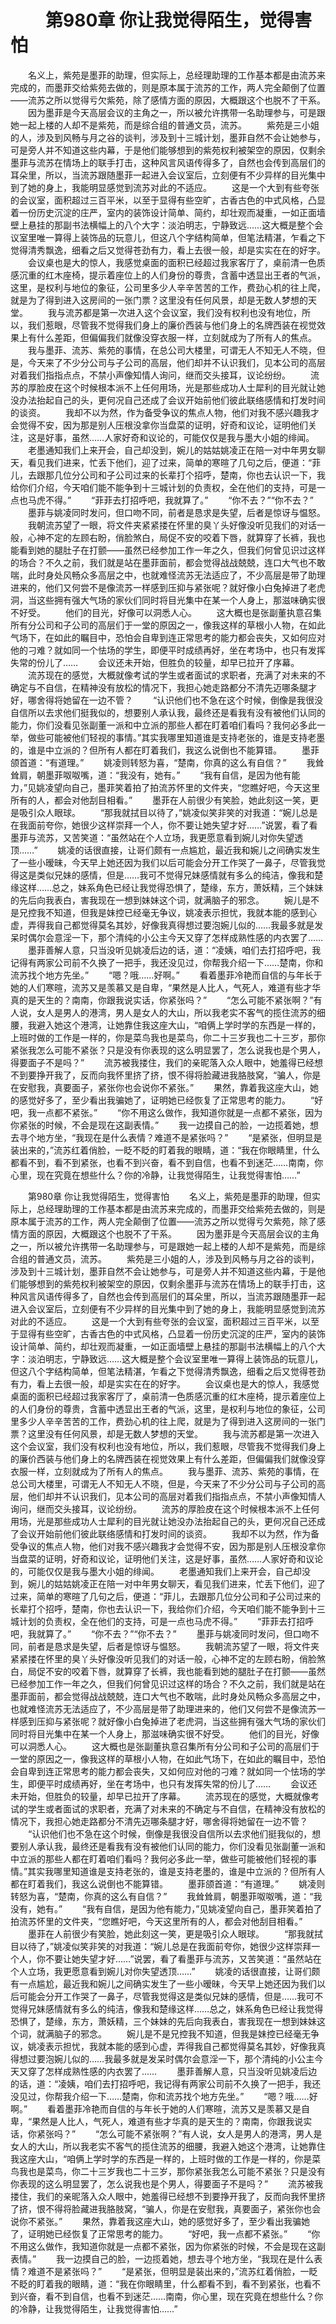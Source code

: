 # 　　第980章 你让我觉得陌生，觉得害怕
　　名义上，紫苑是墨菲的助理，但实际上，总经理助理的工作基本都是由流苏来完成的，而墨菲交给紫苑去做的，则是原本属于流苏的工作，两人完全颠倒了位置——流苏之所以觉得亏欠紫苑，除了感情方面的原因，大概跟这个也脱不了干系。
　　因为墨菲是今天高层会议的主角之一，所以被允许携带一名助理参与，可是跟她一起上楼的人却不是紫苑，而是综合组的普通文员，流苏。
　　紫苑是三小姐的人，涉及到风畅与月之谷的谈判，涉及到十三城计划，墨菲自然不会让她参与，可是旁人并不知道这些内幕，于是他们能够想到的紫苑权利被架空的原因，仅剩余墨菲与流苏在情场上的联手打击，这种风言风语传得多了，自然也会传到高层们的耳朵里，所以，当流苏跟随墨菲一起进入会议室后，立刻便有不少异样的目光集中到了她的身上，我能明显感觉到流苏对此的不适应。
　　这是一个大到有些夸张的会议室，面积超过三百平米，以至于显得有些空旷，古香古色的中式风格，凸显着一份历史沉淀的庄严，室内的装饰设计简单、简约，却壮观而凝重，一如正面墙壁上悬挂的那副书法横幅上的八个大字：淡泊明志，宁静致远……这大概是整个会议室里唯一算得上装饰品的玩意儿，但这八个字结构简单，但笔法精湛，乍看之下觉得清秀飘逸，细看之后又觉得苍劲有力，看上去很一般，却是实实在在的好字。
　　会议桌也是大的惊人，我感觉桌面的面积已经超过我家客厅了，桌前清一色质感沉重的红木座椅，提示着座位上的人们身份的尊贵，含蓄中透显出王者的气派，这里，是权利与地位的象征，公司里多少人辛辛苦苦的工作，费劲心机的往上爬，就是为了得到进入这房间的一张门票？这里没有任何风景，却是无数人梦想的天堂。
　　我与流苏都是第一次进入这个会议室，我们没有权利也没有地位，所以，我们惹眼，尽管我不觉得我们身上的廉价西装与他们身上的名牌西装在视觉效果上有什么差距，但偏偏我们就像没穿衣服一样，立刻就成为了所有人的焦点。
　　我与墨菲、流苏、紫苑的事情，在总公司大楼里，可谓无人不知无人不晓，但是，今天来了不少分公司与子公司的高层，他们却并不认识我们，见本公司的高层对着我们指指点点，不禁小声像知情人询问，继而交头接耳，议论纷纷。
　　流苏的厚脸皮在这个时候根本派不上任何用场，光是那些成功人士犀利的目光就让她没办法抬起自己的头，更何况自己还成了会议开始前他们彼此联络感情和打发时间的谈资。
　　我却不以为然，作为备受争议的焦点人物，他们对我不感兴趣我才会觉得不安，因为那是别人压根没拿你当盘菜的证明，好奇和议论，证明他们关注，这是好事，虽然……人家好奇和议论的，可能仅仅是我与墨大小姐的绯闻。
　　老墨通知我们上来开会，自己却没到，婉儿的姑姑姚凌正在陪一对中年男女聊天，看见我们进来，忙丢下他们，迎了过来，简单的寒暄了几句之后，便道：“菲儿，去跟那几位分公司和子公司过来的长辈打个招呼，楚南，你也去认识一下，我给你们介绍，今天咱们能不能争到十三城计划的负责权，全在他们的支持，可是一点也马虎不得。”
　　“菲菲去打招呼吧，我就算了。”
　　“你不去？”“你不去？”
　　墨菲与姚凌同时发问，但口吻不同，前者是恳求是失望，后者是惊讶与愠怒。
　　我朝流苏望了一眼，将文件夹紧紧搂在怀里的臭丫头好像没听见我们的对话一般，心神不定的左顾右盼，俏脸煞白，局促不安的咬着下唇，就算穿了长裤，我也能看到她的腿肚子在打颤——虽然已经参加工作一年之久，但我们何曾见识过这样的场合？不久之前，我们就是站在墨菲面前，都会觉得战战兢兢，连口大气也不敢喘，此时身处风畅众多高层之中，也就难怪流苏无法适应了，不少高层是带了助理进来的，他们又何尝不是像流苏一样感到压抑与紧张呢？就好像小白兔掉进了老虎洞，当这些拥有强大气场的家伙们同时将目光集中在某一个人身上，那滋味确实很不好受。
　　他们的目光，好像可以洞悉人心。
　　这大概也是张副董执意召集所有分公司和子公司的高层们于一堂的原因之一，像我这样的草根小人物，在如此气场下，在如此的瞩目中，恐怕会自卑到连正常思考的能力都会丧失，又如何应对他的刁难？就如同一个怯场的学生，即便平时成绩再好，坐在考场中，也只有发挥失常的份儿了……
　　会议还未开始，但胜负的较量，却早已拉开了序幕。
　　流苏现在的感觉，大概就像考试的学生或者面试的求职者，充满了对未来的不确定与不自信，在精神没有放松的情况下，我担心她走路都分不清先迈哪条腿才好，哪舍得将她留在一边不管？
　　“认识他们也不急在这个时候，倒像是我很没自信所以去求他们挺我似的，想要别人承认我，最终还是看我有没有被他们认同的能力，你们没看见张副董一派和中立派的那些人都在盯着咱们看吗？我何必多此一举，做些可能被他们轻视的事情。”其实我哪里知道谁是支持老张的，谁是支持老墨的，谁是中立派的？但所有人都在盯着我们，我这么说倒也不能算错。
　　墨菲颌首道：“有道理。”
　　姚凌则转怒为喜，“楚南，你真的这么有自信？”
　　我耸耸肩，朝墨菲呶呶嘴，道：“我没有，她有。”
　　“我有自信，是因为他有能力，”见姚凌望向自己，墨菲笑着拍了拍流苏怀里的文件夹，“您瞧好吧，今天这里所有的人，都会对他刮目相看。”
　　墨菲在人前很少有笑脸，她此刻这一笑，更是吸引众人眼球。
　　“那我就拭目以待了，”姚凌似笑非笑的对我道：“婉儿总是在我面前夸你，她很少这样崇拜一个人，你不要让她失望才好……”说罢，看了看墨菲与流苏，又苦笑道：“虽然站在个人立场，我更愿意看到婉儿对你失望透顶……”
　　姚凌的话很直接，让哥们颇有一点尴尬，最近我和婉儿之间确实发生了一些小暧昧，今天早上她还因为我们以后可能会分开工作哭了一鼻子，尽管我觉得这是类似兄妹的感情，但是……我可不觉得兄妹感情就有多么的纯洁，像我和楚缘这样……总之，妹系角色已经让我觉得恐惧了，楚缘，东方，萧妖精，三个妹妹的先后向我表白，害我现在一想到妹妹这个词，就满脑子的邪念。
　　婉儿是不是兄控我不知道，但我是妹控已经毫无争议，姚凌表示担忧，我就本能的感到心虚，弄得我自己都觉得莫名其妙，好像我真得想过要泡婉儿似的……我最多就是发呆时偶尔会意淫一下，那个清纯的小公主今天又穿了怎样成熟性感的内衣罢了……
　　墨菲善解人意，只当没听见姚凌后边的话，道：“凌姨，咱们去打招呼吧，我记得有两家公司前不久换了一把手，我还没见过，你帮我介绍一下……楚南，你和流苏找个地方先坐。”
　　“嗯？哦……好啊。”
　　看着墨菲冷艳而自信的与年长于她的人们寒暄，流苏又是羡慕又是自卑，“果然是人比人，气死人，难道有些才华真的是天生的？南南，你跟我说实话，你紧张吗？”
　　“怎么可能不紧张啊？”有人说，女人是男人的港湾，男人是女人的大山，所以我老实不客气的揽住流苏的细腰，我避入她这个港湾，让她靠住我这座大山，“咱俩上学时学的东西是一样的，上班时做的工作是一样的，你是菜鸟我也是菜鸟，你二十三岁我也二十三岁，那你紧张我怎么可能不紧张？只是没有你表现的这么明显罢了，怎么说我也是个男人，得要面子不是吗？”
　　流苏被我搂住，我们的亲昵落入众人眼中，她羞得已经想不到要挣开我了，反而向我怀里挤了挤，恨不得将脸藏进我胳肢窝，“骗人，你是在安慰我，真要面子，紧张你也会说你不紧张。”
　　果然，靠着我这座大山，她的感觉好多了，至少看出我骗她了，证明她已经恢复了正常思考的能力。
　　“好吧，我一点都不紧张。”
　　“你不用这么做作，我知道你就是一点都不紧张，因为你紧张的时候，不会是现在这副表情。”
　　我一边摸自己的脸，一边揽着她，想去寻个地方坐，“我现在是什么表情？难道不是紧张吗？”
　　“是紧张，但明显是装出来的，”流苏红着俏脸，一眨不眨的盯着我的眼睛，道：“我在你眼睛里，什么都看不到，看不到紧张，也看不到兴奋，看不到自信，也看不到迷茫……南南，你心里，现在究竟在想些什么？你的冷静，让我觉得陌生，让我觉得害怕……”

　　第980章 你让我觉得陌生，觉得害怕
　　名义上，紫苑是墨菲的助理，但实际上，总经理助理的工作基本都是由流苏来完成的，而墨菲交给紫苑去做的，则是原本属于流苏的工作，两人完全颠倒了位置——流苏之所以觉得亏欠紫苑，除了感情方面的原因，大概跟这个也脱不了干系。
　　因为墨菲是今天高层会议的主角之一，所以被允许携带一名助理参与，可是跟她一起上楼的人却不是紫苑，而是综合组的普通文员，流苏。
　　紫苑是三小姐的人，涉及到风畅与月之谷的谈判，涉及到十三城计划，墨菲自然不会让她参与，可是旁人并不知道这些内幕，于是他们能够想到的紫苑权利被架空的原因，仅剩余墨菲与流苏在情场上的联手打击，这种风言风语传得多了，自然也会传到高层们的耳朵里，所以，当流苏跟随墨菲一起进入会议室后，立刻便有不少异样的目光集中到了她的身上，我能明显感觉到流苏对此的不适应。
　　这是一个大到有些夸张的会议室，面积超过三百平米，以至于显得有些空旷，古香古色的中式风格，凸显着一份历史沉淀的庄严，室内的装饰设计简单、简约，却壮观而凝重，一如正面墙壁上悬挂的那副书法横幅上的八个大字：淡泊明志，宁静致远……这大概是整个会议室里唯一算得上装饰品的玩意儿，但这八个字结构简单，但笔法精湛，乍看之下觉得清秀飘逸，细看之后又觉得苍劲有力，看上去很一般，却是实实在在的好字。
　　会议桌也是大的惊人，我感觉桌面的面积已经超过我家客厅了，桌前清一色质感沉重的红木座椅，提示着座位上的人们身份的尊贵，含蓄中透显出王者的气派，这里，是权利与地位的象征，公司里多少人辛辛苦苦的工作，费劲心机的往上爬，就是为了得到进入这房间的一张门票？这里没有任何风景，却是无数人梦想的天堂。
　　我与流苏都是第一次进入这个会议室，我们没有权利也没有地位，所以，我们惹眼，尽管我不觉得我们身上的廉价西装与他们身上的名牌西装在视觉效果上有什么差距，但偏偏我们就像没穿衣服一样，立刻就成为了所有人的焦点。
　　我与墨菲、流苏、紫苑的事情，在总公司大楼里，可谓无人不知无人不晓，但是，今天来了不少分公司与子公司的高层，他们却并不认识我们，见本公司的高层对着我们指指点点，不禁小声像知情人询问，继而交头接耳，议论纷纷。
　　流苏的厚脸皮在这个时候根本派不上任何用场，光是那些成功人士犀利的目光就让她没办法抬起自己的头，更何况自己还成了会议开始前他们彼此联络感情和打发时间的谈资。
　　我却不以为然，作为备受争议的焦点人物，他们对我不感兴趣我才会觉得不安，因为那是别人压根没拿你当盘菜的证明，好奇和议论，证明他们关注，这是好事，虽然……人家好奇和议论的，可能仅仅是我与墨大小姐的绯闻。
　　老墨通知我们上来开会，自己却没到，婉儿的姑姑姚凌正在陪一对中年男女聊天，看见我们进来，忙丢下他们，迎了过来，简单的寒暄了几句之后，便道：“菲儿，去跟那几位分公司和子公司过来的长辈打个招呼，楚南，你也去认识一下，我给你们介绍，今天咱们能不能争到十三城计划的负责权，全在他们的支持，可是一点也马虎不得。”
　　“菲菲去打招呼吧，我就算了。”
　　“你不去？”“你不去？”
　　墨菲与姚凌同时发问，但口吻不同，前者是恳求是失望，后者是惊讶与愠怒。
　　我朝流苏望了一眼，将文件夹紧紧搂在怀里的臭丫头好像没听见我们的对话一般，心神不定的左顾右盼，俏脸煞白，局促不安的咬着下唇，就算穿了长裤，我也能看到她的腿肚子在打颤——虽然已经参加工作一年之久，但我们何曾见识过这样的场合？不久之前，我们就是站在墨菲面前，都会觉得战战兢兢，连口大气也不敢喘，此时身处风畅众多高层之中，也就难怪流苏无法适应了，不少高层是带了助理进来的，他们又何尝不是像流苏一样感到压抑与紧张呢？就好像小白兔掉进了老虎洞，当这些拥有强大气场的家伙们同时将目光集中在某一个人身上，那滋味确实很不好受。
　　他们的目光，好像可以洞悉人心。
　　这大概也是张副董执意召集所有分公司和子公司的高层们于一堂的原因之一，像我这样的草根小人物，在如此气场下，在如此的瞩目中，恐怕会自卑到连正常思考的能力都会丧失，又如何应对他的刁难？就如同一个怯场的学生，即便平时成绩再好，坐在考场中，也只有发挥失常的份儿了……
　　会议还未开始，但胜负的较量，却早已拉开了序幕。
　　流苏现在的感觉，大概就像考试的学生或者面试的求职者，充满了对未来的不确定与不自信，在精神没有放松的情况下，我担心她走路都分不清先迈哪条腿才好，哪舍得将她留在一边不管？
　　“认识他们也不急在这个时候，倒像是我很没自信所以去求他们挺我似的，想要别人承认我，最终还是看我有没有被他们认同的能力，你们没看见张副董一派和中立派的那些人都在盯着咱们看吗？我何必多此一举，做些可能被他们轻视的事情。”其实我哪里知道谁是支持老张的，谁是支持老墨的，谁是中立派的？但所有人都在盯着我们，我这么说倒也不能算错。
　　墨菲颌首道：“有道理。”
　　姚凌则转怒为喜，“楚南，你真的这么有自信？”
　　我耸耸肩，朝墨菲呶呶嘴，道：“我没有，她有。”
　　“我有自信，是因为他有能力，”见姚凌望向自己，墨菲笑着拍了拍流苏怀里的文件夹，“您瞧好吧，今天这里所有的人，都会对他刮目相看。”
　　墨菲在人前很少有笑脸，她此刻这一笑，更是吸引众人眼球。
　　“那我就拭目以待了，”姚凌似笑非笑的对我道：“婉儿总是在我面前夸你，她很少这样崇拜一个人，你不要让她失望才好……”说罢，看了看墨菲与流苏，又苦笑道：“虽然站在个人立场，我更愿意看到婉儿对你失望透顶……”
　　姚凌的话很直接，让哥们颇有一点尴尬，最近我和婉儿之间确实发生了一些小暧昧，今天早上她还因为我们以后可能会分开工作哭了一鼻子，尽管我觉得这是类似兄妹的感情，但是……我可不觉得兄妹感情就有多么的纯洁，像我和楚缘这样……总之，妹系角色已经让我觉得恐惧了，楚缘，东方，萧妖精，三个妹妹的先后向我表白，害我现在一想到妹妹这个词，就满脑子的邪念。
　　婉儿是不是兄控我不知道，但我是妹控已经毫无争议，姚凌表示担忧，我就本能的感到心虚，弄得我自己都觉得莫名其妙，好像我真得想过要泡婉儿似的……我最多就是发呆时偶尔会意淫一下，那个清纯的小公主今天又穿了怎样成熟性感的内衣罢了……
　　墨菲善解人意，只当没听见姚凌后边的话，道：“凌姨，咱们去打招呼吧，我记得有两家公司前不久换了一把手，我还没见过，你帮我介绍一下……楚南，你和流苏找个地方先坐。”
　　“嗯？哦……好啊。”
　　看着墨菲冷艳而自信的与年长于她的人们寒暄，流苏又是羡慕又是自卑，“果然是人比人，气死人，难道有些才华真的是天生的？南南，你跟我说实话，你紧张吗？”
　　“怎么可能不紧张啊？”有人说，女人是男人的港湾，男人是女人的大山，所以我老实不客气的揽住流苏的细腰，我避入她这个港湾，让她靠住我这座大山，“咱俩上学时学的东西是一样的，上班时做的工作是一样的，你是菜鸟我也是菜鸟，你二十三岁我也二十三岁，那你紧张我怎么可能不紧张？只是没有你表现的这么明显罢了，怎么说我也是个男人，得要面子不是吗？”
　　流苏被我搂住，我们的亲昵落入众人眼中，她羞得已经想不到要挣开我了，反而向我怀里挤了挤，恨不得将脸藏进我胳肢窝，“骗人，你是在安慰我，真要面子，紧张你也会说你不紧张。”
　　果然，靠着我这座大山，她的感觉好多了，至少看出我骗她了，证明她已经恢复了正常思考的能力。
　　“好吧，我一点都不紧张。”
　　“你不用这么做作，我知道你就是一点都不紧张，因为你紧张的时候，不会是现在这副表情。”
　　我一边摸自己的脸，一边揽着她，想去寻个地方坐，“我现在是什么表情？难道不是紧张吗？”
　　“是紧张，但明显是装出来的，”流苏红着俏脸，一眨不眨的盯着我的眼睛，道：“我在你眼睛里，什么都看不到，看不到紧张，也看不到兴奋，看不到自信，也看不到迷茫……南南，你心里，现在究竟在想些什么？你的冷静，让我觉得陌生，让我觉得害怕……”
